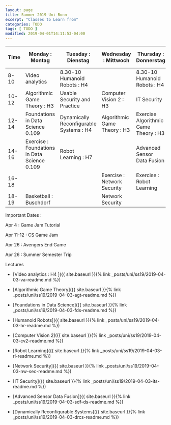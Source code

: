 ```yaml
---
layout: page
title: Summer 2019 Uni Bonn
excerpt: "Classes to Learn from"
categories: TODO
tags: [ TODO ]
modified: 2019-04-01T14:11:53-04:00
---
```





|Time | Monday : Montag | Tuesday : Dienstag | Wednesday : Mittwoch | Thursday : Donnerstag | Friday : Freitag | Saturday : Samstag| Sunday : Sonntag |
|-------|-------|-------|-------|-------|-------|-------|-------|
|8-10|Video analytics | 8.30-10 Humanoid Robots : H4|  |8.30-10 Humanoid Robots : H4||||
|10-12| Algorithmic Game Theory : H3 | Usable Security and Practice |Computer Vision 2 : H3 | IT Security |Computer Vision 2  : Horsaal 3||
|12-14| Foundations in Data Science 0.109| Dynamically Reconfigurable Systems : H4 | Algorithmic Game Theory : H3 |Exercise Algorithmic Game Theory : H3|Video analytics Tutorials||
|14-16| Exercise : Foundations in Data Science 0.109| Robot Learning : H7 ||Advanced Sensor Data Fusion|||
|16-18|||Exercise : Network Security| Exercise : Robot Learning |||
|18-19| Basketball : Buschdorf| | Network Security ||||


Important Dates :

Apr 4 : Game Jam Tutorial

Apr 11-12 : CS Game Jam

Apr 26 : Avengers End Game

Apr 26 : Summer Semester Trip



Lectures

* [Video analytics : H4 ]({{ site.baseurl }}{% link _posts/uni/ss19/2019-04-03-va-readme.md %})

* [Algorithmic Game Theory]({{ site.baseurl }}{% link _posts/uni/ss19/2019-04-03-agt-readme.md %})

* [Foundations in Data Science]({{ site.baseurl }}{% link _posts/uni/ss19/2019-04-03-fds-readme.md %})

* [Humanoid Robots]({{ site.baseurl }}{% link _posts/uni/ss19/2019-04-03-hr-readme.md %})

* [Computer Vision 2]({{ site.baseurl }}{% link _posts/uni/ss19/2019-04-03-cv2-readme.md %})

* [Robot Learning]({{ site.baseurl }}{% link _posts/uni/ss19/2019-04-03-rl-readme.md %})

* [Network Security]({{ site.baseurl }}{% link _posts/uni/ss19/2019-04-03-nw-sec-readme.md %})

* [IT Security]({{ site.baseurl }}{% link _posts/uni/ss19/2019-04-03-its-readme.md %})

* [Advanced Sensor Data Fusion]({{ site.baseurl }}{% link _posts/uni/ss19/2019-04-03-sdf-ds-readme.md %})

* [Dynamically Reconfigurable Systems]({{ site.baseurl }}{% link _posts/uni/ss19/2019-04-03-drcs-readme.md %})
